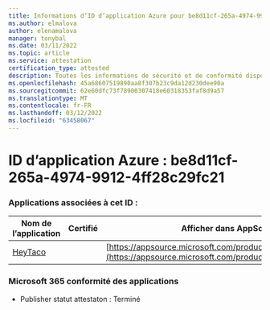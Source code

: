 ```yaml
---
title: Informations d’ID d’application Azure pour be8d11cf-265a-4974-9912-4ff28c29fc21
ms.author: elmalova
author: elenamalova
manager: tonybal
ms.date: 03/11/2022
ms.topic: article
ms.service: attestation
certification_type: attested
description: Toutes les informations de sécurité et de conformité disponibles pour be8d11cf-265a-4974-9912-4ff28c29fc21.
ms.openlocfilehash: 45a68607519890aa8f307b23c9da12d230dee90a
ms.sourcegitcommit: 62e60dfc73f78900307418e60318353faf8d9a57
ms.translationtype: MT
ms.contentlocale: fr-FR
ms.lasthandoff: 03/12/2022
ms.locfileid: "63458067"
---
```

# <a name="azure-app-id-be8d11cf-265a-4974-9912-4ff28c29fc21"></a>ID d’application Azure : be8d11cf-265a-4974-9912-4ff28c29fc21


### <a name="apps-associated-with-this-id"></a>Applications associées à cet ID :
| **Nom de l’application** | **Certifié** | **Afficher dans AppSource** |
|--------------|---------------|-----------------------|
| [HeyTaco](../forward/WA200001346) |  | [https://appsource.microsoft.com/product/office/WA200001346](https://appsource.microsoft.com/product/office/WA200001346) |

### <a name="microsoft-365-app-compliance-status"></a>Microsoft 365 conformité des applications
- Publisher statut attestaton : Terminé
